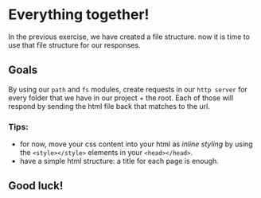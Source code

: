 # Everything together!

In the previous exercise, we have created a file structure. now it is time to use that file structure for our responses.

## Goals
By using our `path` and `fs` modules, create requests in our `http server` for every folder that we have in our project + the root. Each of those will respond by sending the html file back that matches to the url.

### Tips:
- for now, move your css content into your html as *inline styling* by using the `<style></style>` elements in your `<head></head>`.
- have a simple html structure: a title for each page is enough.

## Good luck!

